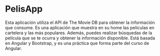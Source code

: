 # PelisApp

Esta aplicación utiliza el API de The Movie DB para obtener la información que consume. Es una aplicación que muestra en su home las películas en cartelera y las más populares. Además, puedes realizar búsquedas de la película que se te ocurra y obtener la información disponible. Está basada en Angular y Bootstrap, y es una práctica que forma parte del curso de Angular.
